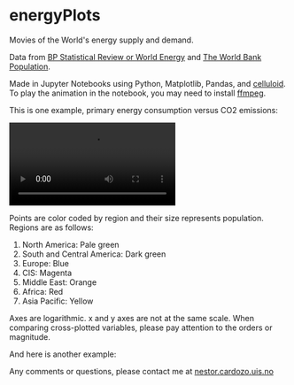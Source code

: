 # energyPlots
Movies of the World's energy supply and demand.

Data from [BP Statistical Review or World Energy](https://www.bp.com/en/global/corporate/energy-economics/statistical-review-of-world-energy.html) and [The World Bank Population](https://data.worldbank.org/indicator/SP.POP.TOTL?view=chart).

Made in Jupyter Notebooks using Python, Matplotlib, Pandas, and [celluloid](https://github.com/jwkvam/celluloid). To play the animation in the notebook, you may need to install [ffmpeg](https://www.ffmpeg.org/download.html).

This is one example, primary energy consumption versus CO2 emissions:

<video src="https://user-images.githubusercontent.com/54630348/210180214-f5176b7b-1434-4ce6-9152-ec9f70e3d8d0.mp4"></video>

Points are color coded by region and their size represents population. Regions are as follows:

1. North America: Pale green
2. South and Central America: Dark green
3. Europe: Blue
4. CIS: Magenta
5. Middle East: Orange
6. Africa: Red
7. Asia Pacific: Yellow

Axes are logarithmic. x and y axes are not at the same scale. When comparing cross-plotted variables, please pay attention to the orders or magnitude.

And here is another example:

Any comments or questions, please contact me at [nestor.cardozo.uis.no](mailto:nestor.cardozo@uis.no)

